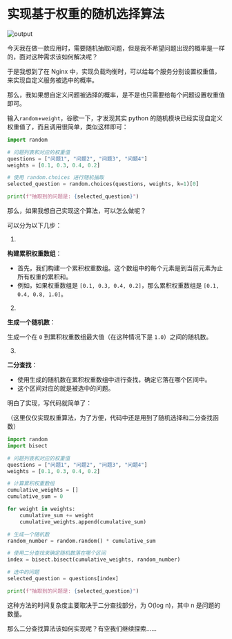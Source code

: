 # 实现基于权重的随机选择算法

![output](https://pic.shejibiji.com/i/2024/07/10/668e481abc4e1.jpg)

今天我在做一款应用时，需要随机抽取问题，但是我不希望问题出现的概率是一样的，面对这种需求该如何解决呢？

于是我想到了在 Nginx 中，实现负载均衡时，可以给每个服务分别设置权重值，来实现自定义服务被选中的概率。

那么，我如果想自定义问题被选择的概率，是不是也只需要给每个问题设置权重值即可。

输入`random`+`weight`，谷歌一下，才发现其实 python 的随机模块已经实现自定义权重值了，而且调用很简单，类似这样即可：

```python
import random

# 问题列表和对应的权重值
questions = ["问题1", "问题2", "问题3", "问题4"]
weights = [0.1, 0.3, 0.4, 0.2]

# 使用 random.choices 进行随机抽取
selected_question = random.choices(questions, weights, k=1)[0]

print(f"抽取到的问题是: {selected_question}")
```

那么，如果我想自己实现这个算法，可以怎么做呢？

可以分为以下几步：

1.

**构建累积权重数组**：

- 首先，我们构建一个累积权重数组。这个数组中的每个元素是到当前元素为止所有权重的累积和。
- 例如，如果权重数组是 `[0.1, 0.3, 0.4, 0.2]`，那么累积权重数组是 `[0.1, 0.4, 0.8, 1.0]`。

2.

**生成一个随机数**：

生成一个在 `0` 到累积权重数组最大值（在这种情况下是 `1.0`）之间的随机数。

3.

**二分查找**：

- 使用生成的随机数在累积权重数组中进行查找，确定它落在哪个区间中。
- 这个区间对应的就是被选中的问题。

明白了实现，写代码就简单了：

（这里仅仅实现权重算法，为了方便，代码中还是用到了随机选择和二分查找函数）

```python
import random
import bisect

# 问题列表和对应的权重值
questions = ["问题1", "问题2", "问题3", "问题4"]
weights = [0.1, 0.3, 0.4, 0.2]

# 计算累积权重数组
cumulative_weights = []
cumulative_sum = 0

for weight in weights:
    cumulative_sum += weight
    cumulative_weights.append(cumulative_sum)

# 生成一个随机数
random_number = random.random() * cumulative_sum

# 使用二分查找来确定随机数落在哪个区间
index = bisect.bisect(cumulative_weights, random_number)

# 选中的问题
selected_question = questions[index]

print(f"抽取到的问题是: {selected_question}")
```

这种方法的时间复杂度主要取决于二分查找部分，为 O(log n)，其中 n 是问题的数量。

那么二分查找算法该如何实现呢？有空我们继续探索……
